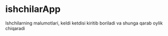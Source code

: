 # ishchilarApp
Ishchilarning malumotlari, keldi ketdisi kiritib boriladi va shunga qarab oylik chiqaradi

